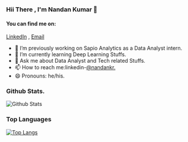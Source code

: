 ### Hii There , I'm Nandan Kumar 👋

#### You can find me on:
  [LinkedIn](https://www.linkedin.com/in/nandan-kumar-b7342714a/) , [Email](mailto:s1996ch@gmail.com)
  

- 🔭 I’m previously working on Sapio Analytics as a Data Analyst intern.
- 🌱 I’m currently learning Deep Learning Stuffs.
- 💬 Ask me about Data Analyst and Tech related Stuffs.
- 📫 How to reach me:linkedin-[@nandankr.](https://www.linkedin.com/in/nandan-kumar-b7342714a/)
- 😄 Pronouns: he/his.

### Github Stats.

![Github Stats](https://github-readme-stats.vercel.app/api?username=9717&&show_icons=true&title_color=ffffff&icon_color=bb2acf&text_color=daf7dc&bg_color=138D75)

### Top Languages
[![Top Langs](https://github-readme-stats.vercel.app/api/top-langs/?username=9717&display=python&hide=html&&show_icons=true&title_color=ffffff&icon_color=bb2acf&text_color=daf7dc&bg_color=138D75)](https://github.com/9717/github-stats)

